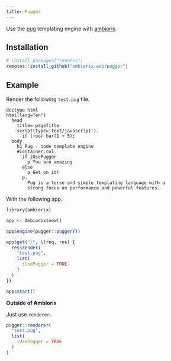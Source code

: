 ```yaml
---
title: Pugger
---
```


Use the [pug](https://github.com/pugjs/pug)
templating engine with [ambiorix](https://ambiorix.dev).

## Installation

``` r
# install.packages("remotes")
remotes::install_github("ambiorix-web/pugger")
```

## Example

Render the following `test.pug` file.

```pug
doctype html
html(lang="en")
  head
    title= pageTitle
    script(type='text/javascript').
      if (foo) bar(1 + 5);
  body
    h1 Pug - node template engine
    #container.col
      if iUsePugger
        p You are amazing
      else
        p Get on it!
      p.
        Pug is a terse and simple templating language with a
        strong focus on performance and powerful features.
```

With the following app.

``` r
library(ambiorix)

app <- Ambiorix$new()

app$engine(pugger::pugger())

app$get("/", \(req, res) {
  res$render(
    "test.pug",
    list(
      iUsePugger = TRUE
    )
  )
})

app$start()
```

__Outside of Ambiorix__

Just use `renderer`.

```r
pugger::renderer(
  "test.pug",
  list(
    iUsePugger = TRUE
  )
)
```
